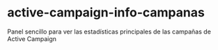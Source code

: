 # active-campaign-info-campanas
Panel sencillo para ver las estadísticas principales de las campañas de Active Campaign
